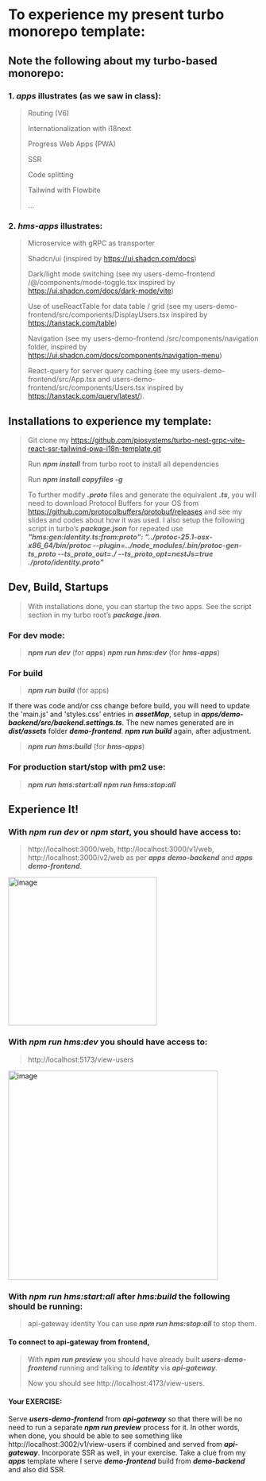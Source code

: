 # To experience my present turbo monorepo template:


## Note the following about my turbo-based monorepo: 

### 1. ***apps*** illustrates (as we saw in class):
> Routing (V6)
>
> Internationalization with i18next
>
> Progress Web Apps (PWA)
>
> SSR
>
> Code splitting
>
> Tailwind with Flowbite
>
> ...

### 2. ***hms-apps*** illustrates:
> Microservice with gRPC as transporter
>
> Shadcn/ui (inspired by https://ui.shadcn.com/docs)
>
> Dark/light mode switching (see my users-demo-frontend /@/components/mode-toggle.tsx inspired by https://ui.shadcn.com/docs/dark-mode/vite)
>
> Use of useReactTable for data table / grid (see my users-demo-frontend/src/components/DisplayUsers.tsx inspired by https://tanstack.com/table)
>
> Navigation (see my users-demo-frontend /src/components/navigation folder, inspired by https://ui.shadcn.com/docs/components/navigation-menu)
>
> React-query for server query caching (see my users-demo-frontend/src/App.tsx and users-demo-frontend/src/components/Users.tsx inspired by https://tanstack.com/query/latest/). 


## Installations to experience my template:

> Git clone my https://github.com/piosystems/turbo-nest-grpc-vite-react-ssr-tailwind-pwa-i18n-template.git
> 
> Run ***npm install*** from turbo root to install all dependencies
>
> Run ***npm install copyfiles -g***
>
> To further modify ***.proto*** files and generate the equivalent ***.ts***, you will need to download Protocol Buffers for your OS from https://github.com/protocolbuffers/protobuf/releases and see my slides and codes about how it was used. I also setup the following script in turbo’s ***package.json*** for repeated use
***"hms:gen:identity.ts:from:proto": "../protoc-25.1-osx-x86_64/bin/protoc --plugin=../node_modules/.bin/protoc-gen-ts_proto --ts_proto_out=./ --ts_proto_opt=nestJs=true ./proto/identity.proto"***


## Dev, Build, Startups

> With installations done, you can startup the two apps. See the script section in my turbo root’s ***package.json***.
> 
### For dev mode:
> ***npm run dev*** (for ***apps***)
> ***npm run hms:dev*** (for ***hms-apps***)
> 
### For build
> 
> ***npm run build*** (for apps)
> 
If there was code and/or css change before build, you will need to update the 'main.js' and 'styles.css' entries in ***assetMap***, setup in ***apps/demo-backend/src/backend.settings.ts***. The new names generated are in ***dist/assets*** folder ***demo-frontend***. ***npm run build*** again, after adjustment.
>
> ***npm run hms:build*** (for ***hms-apps***)
> 
### For production start/stop with pm2 use:
> ***npm run hms:start:all***
> ***npm run hms:stop:all***

## Experience It!

### With ***npm run dev*** or ***npm start***, you should have access to:
> http://localhost:3000/web, 
> http://localhost:3000/v1/web, 
> http://localhost:3000/v2/web 
as per ***apps*** ***demo-backend*** and ***apps*** ***demo-frontend***.


<img width="299" alt="image" src="https://github.com/piosystems/turbo-nest-grpc-vite-react-ssr-tailwind-pwa-i18n-template/assets/3983248/1fb0746b-4c94-4b92-b1a3-81117221a860">


### With ***npm run hms:dev*** you should have access to:

> http://localhost:5173/view-users

<img width="422" alt="image" src="https://github.com/piosystems/turbo-nest-grpc-vite-react-ssr-tailwind-pwa-i18n-template/assets/3983248/06baadce-efb2-4642-86fa-20c22d20f82b">

### With  ***npm run hms:start:all*** after ***hms:build*** the following should be running:
> api-gateway
> identity
You can use ***npm run hms:stop:all*** to stop them.

#### To connect to api-gateway from frontend,
> With ***npm run preview*** you should have already built ***users-demo-frontend*** running and talking to ***identity*** via ***api-gateway***.
> 
> Now you should see http://localhost:4173/view-users.
> 

#### Your EXERCISE: 
Serve ***users-demo-frontend*** from ***api-gateway*** so that there will be no need to run a separate ***npm run preview*** process for it. In other words, when done, you should be able to see something like http://localhost:3002/v1/view-users if combined and served from ***api-gateway***. Incorporate SSR as well, in your exercise. Take a clue from my ***apps*** template where I serve ***demo-frontend*** build from ***demo-backend*** and also did SSR.



